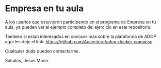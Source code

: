 # Empresa en tu aula

A los usarios que estuvieron participando en el programa de Empresa en tu aula, ya pueden ver el ejemplo completo del ejercicio en este repositorio.

Tambien si estan interesados en conocer mas sobre la plataforma de ADOP aqui les dejo el link:
https://github.com/Accenture/adop-docker-compose

Cualquier duda pueden contactarme.

Saludos,
Jesus Marin.
